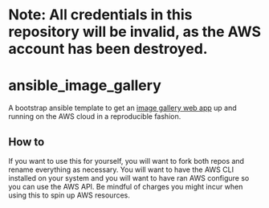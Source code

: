 # Note: All credentials in this repository will be invalid, as the AWS account has been destroyed.

# ansible_image_gallery

A bootstrap ansible template to get an [image gallery web app](https://github.com/ghgoodreau/python-image-gallery) up and running on the AWS cloud in a reproducible fashion.

## How to

If you want to use this for yourself, you will want to fork both repos and rename everything as necessary. You will want to have the AWS CLI installed on your system and you will want to have ran AWS configure so you can use the AWS API. Be mindful of charges you might incur when using this to spin up AWS resources. 
